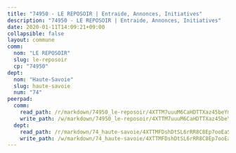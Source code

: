 ```yaml
---
title: "74950 - LE REPOSOIR | Entraide, Annonces, Initiatives"
description: "74950 - LE REPOSOIR | Entraide, Annonces, Initiatives"
date: 2020-01-11T14:09:21+09:00
collapsible: false
layout: commune
comm:
  nom: "LE REPOSOIR"
  slug: le-reposoir
  cp: "74950"
dept:
  nom: "Haute-Savoie"
  slug: haute-savoie
  num: "74"
peerpad:
  comm:
    read_path: /r/markdown/74950_le-reposoir/4XTTM7uuuM6CaHDTTXaz45beYmpzUFZGTe7xdUP1wAj6yzWoJ
    write_path: /w/markdown/74950_le-reposoir/4XTTM7uuuM6CaHDTTXaz45beYmpzUFZGTe7xdUP1wAj6yzWoJ-K3TgUckdVHBynVhXh9HEso2BmUr9bg3WnJd3yayMPMYB2jeG4E8ABFH5pqzAfkdXrh8tTkLzZLqADJ8YTJwcUKbE39ruhC7LtJ5UPsDK9Kjy8R2reDtNDNtdTCbVwNvJ3DCFqeH6
  dept:
    read_path: /r/markdown/74_haute-savoie/4XTTMFDshDtSL6rRR8C8Ep7ooEaScrNDwxDV25EFPHeHZ52x1
    write_path: /w/markdown/74_haute-savoie/4XTTMFDshDtSL6rRR8C8Ep7ooEaScrNDwxDV25EFPHeHZ52x1-K3TgUmVjcaKpCDSkKWpCGUbhE7ZQFBo1ii5Ea22w8hBabevqkbzB6WYLGakWLpyfVQhLdDqwN6hV7KHufsmFnGz97XzEPCcG8sZ1JFmJ2VEoxceE68UFJnVWRpsQxbALCnY5BDJ1
---
```


